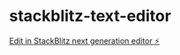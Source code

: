 # stackblitz-text-editor

[Edit in StackBlitz next generation editor ⚡️](https://stackblitz.com/~/github.com/Y4Rick/stackblitz-text-editor)
